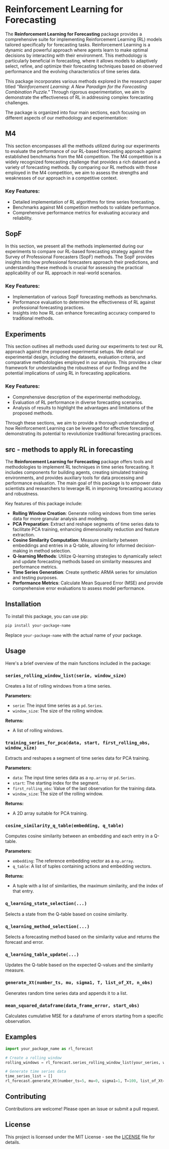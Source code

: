 # Reinforcement Learning for Forecasting

The **Reinforcement Learning for Forecasting** package provides a comprehensive suite for implementing Reinforcement Learning (RL) models tailored specifically for forecasting tasks. Reinforcement Learning is a dynamic and powerful approach where agents learn to make optimal decisions by interacting with their environment. This methodology is particularly beneficial in forecasting, where it allows models to adaptively select, refine, and optimize their forecasting techniques based on observed performance and the evolving characteristics of time series data.

This package incorporates various methods explored in the research paper titled *"Reinforcement Learning: A New Paradigm for the Forecasting Combination Puzzle."* Through rigorous experimentation, we aim to demonstrate the effectiveness of RL in addressing complex forecasting challenges.

The package is organized into four main sections, each focusing on different aspects of our methodology and experimentation:

## M4

This section encompasses all the methods utilized during our experiments to evaluate the performance of our RL-based forecasting approach against established benchmarks from the M4 competition. The M4 competition is a widely recognized forecasting challenge that provides a rich dataset and a variety of forecasting methods. By comparing our RL methods with those employed in the M4 competition, we aim to assess the strengths and weaknesses of our approach in a competitive context. 

### Key Features:
- Detailed implementation of RL algorithms for time series forecasting.
- Benchmarks against M4 competition methods to validate performance.
- Comprehensive performance metrics for evaluating accuracy and reliability.

## SopF

In this section, we present all the methods implemented during our experiments to compare our RL-based forecasting strategy against the Survey of Professional Forecasters (SopF) methods. The SopF provides insights into how professional forecasters approach their predictions, and understanding these methods is crucial for assessing the practical applicability of our RL approach in real-world scenarios.

### Key Features:
- Implementation of various SopF forecasting methods as benchmarks.
- Performance evaluation to determine the effectiveness of RL against professional forecasting practices.
- Insights into how RL can enhance forecasting accuracy compared to traditional methods.

## Experiments

This section outlines all methods used during our experiments to test our RL approach against the proposed experimental setups. We detail our experimental design, including the datasets, evaluation criteria, and comparative methodologies employed in our analysis. This provides a clear framework for understanding the robustness of our findings and the potential implications of using RL in forecasting applications.

### Key Features:
- Comprehensive description of the experimental methodology.
- Evaluation of RL performance in diverse forecasting scenarios.
- Analysis of results to highlight the advantages and limitations of the proposed methods.

Through these sections, we aim to provide a thorough understanding of how Reinforcement Learning can be leveraged for effective forecasting, demonstrating its potential to revolutionize traditional forecasting practices.

## src - methods to apply RL in forecasting

The **Reinforcement Learning for Forecasting** package offers tools and methodologies to implement RL techniques in time series forecasting. It includes components for building agents, creating simulated training environments, and provides auxiliary tools for data processing and performance evaluation. The main goal of this package is to empower data scientists and researchers to leverage RL in improving forecasting accuracy and robustness.

Key features of this package include:

- **Rolling Window Creation**: Generate rolling windows from time series data for more granular analysis and modeling.
- **PCA Preparation**: Extract and reshape segments of time series data to facilitate PCA training, enhancing dimensionality reduction and feature extraction.
- **Cosine Similarity Computation**: Measure similarity between embeddings and entries in a Q-table, allowing for informed decision-making in method selection.
- **Q-learning Methods**: Utilize Q-learning strategies to dynamically select and update forecasting methods based on similarity measures and performance metrics.
- **Time Series Generation**: Create synthetic ARMA series for simulation and testing purposes.
- **Performance Metrics**: Calculate Mean Squared Error (MSE) and provide comprehensive error evaluations to assess model performance.

## Installation

To install this package, you can use pip:

```bash
pip install your-package-name
```

Replace `your-package-name` with the actual name of your package.

## Usage

Here's a brief overview of the main functions included in the package:

### `series_rolling_window_list(serie, window_size)`

Creates a list of rolling windows from a time series.

**Parameters:**
- `serie`: The input time series as a `pd.Series`.
- `window_size`: The size of the rolling window.

**Returns:**
- A list of rolling windows.

### `training_series_for_pca(data, start, first_rolling_obs, window_size)`

Extracts and reshapes a segment of time series data for PCA training.

**Parameters:**
- `data`: The input time series data as a `np.array` or `pd.Series`.
- `start`: The starting index for the segment.
- `first_rolling_obs`: Value of the last observation for the training data.
- `window_size`: The size of the rolling window.

**Returns:**
- A 2D array suitable for PCA training.

### `cosine_similarity_q_table(embedding, q_table)`

Computes cosine similarity between an embedding and each entry in a Q-table.

**Parameters:**
- `embedding`: The reference embedding vector as a `np.array`.
- `q_table`: A list of tuples containing actions and embedding vectors.

**Returns:**
- A tuple with a list of similarities, the maximum similarity, and the index of that entry.

### `q_learning_state_selection(...)`

Selects a state from the Q-table based on cosine similarity.

### `q_learning_method_selection(...)`

Selects a forecasting method based on the similarity value and returns the forecast and error.

### `q_learning_table_update(...)`

Updates the Q-table based on the expected Q-values and the similarity measure.

### `generate_Xt(number_ts, mu, sigma1, T, list_of_Xt, n_obs)`

Generates random time series data and appends it to a list.

### `mean_squared_dataframe(data_frame_error, start_obs)`

Calculates cumulative MSE for a dataframe of errors starting from a specific observation.

## Examples

```python
import your_package_name as rl_forecast

# Create a rolling window
rolling_windows = rl_forecast.series_rolling_window_list(your_series, window_size=3)

# Generate time series data
time_series_list = []
rl_forecast.generate_Xt(number_ts=5, mu=0, sigma1=1, T=100, list_of_Xt=time_series_list, n_obs=100)
```

## Contributing

Contributions are welcome! Please open an issue or submit a pull request.

## License

This project is licensed under the MIT License - see the [LICENSE](LICENSE) file for details.
